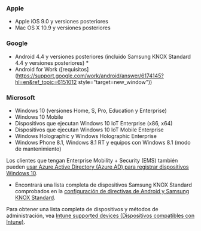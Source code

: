 

### <a name="apple"></a>Apple
  - Apple iOS 9.0 y versiones posteriores
  - Mac OS X 10.9 y versiones posteriores

### <a name="google"></a>Google
  - Android 4.4 y versiones posteriores (incluido Samsung KNOX Standard 4.4 y versiones posteriores) *
  - Android for Work ([requisitos](https://support.google.com/work/android/answer/6174145?hl=en&ref_topic=6151012 style="target=new_window"))

### <a name="microsoft"></a>Microsoft
  - Windows 10 (versiones Home, S, Pro, Education y Enterprise)
  - Windows 10 Mobile
  - Dispositivos que ejecutan Windows 10 IoT Enterprise (x86, x64)
  - Dispositivos que ejecutan Windows 10 IoT Mobile Enterprise
  - Windows Holographic y Windows Holographic Enterprise
  - Windows Phone 8.1, Windows 8.1 RT y equipos con Windows 8.1 (modo de mantenimiento)

Los clientes que tengan Enterprise Mobility + Security (EMS) también pueden [usar Azure Active Directory (Azure AD) para registrar dispositivos Windows 10](/intune-classic/deploy-use/set-up-windows-device-management-with-microsoft-intune#azure-active-directory-enrollment).

* Encontrará una lista completa de dispositivos Samsung KNOX Standard comprobados en la [configuración de directivas de Android y Samsung KNOX Standard](/intune-classic/android-policy-settings-in-microsoft-intune.md#supported-samsung-knox-standard-devices).

Para obtener una lista completa de dispositivos y métodos de administración, vea [Intune supported devices (Dispositivos compatibles con Intune)](/intune/supported-devices-browsers#intune-supported-devices).
